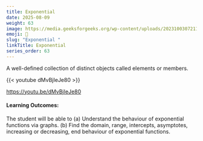 ```yaml
---
title: Exponential                       
date: 2025-08-09
weight: 63
image: https://media.geeksforgeeks.org/wp-content/uploads/20231003072114/One-to-one-function-1.png
emoji: 🧮
slug: "Exponential "
linkTitle: Exponential   
series_order: 63
---
```


A well-defined collection of distinct objects called elements or members.

{{< youtube dMvBjIeJe80 >}}

https://youtu.be/dMvBjIeJe80

#### Learning Outcomes:

The student will be able to
(a) Understand the behaviour of exponential functions via graphs.
(b) Find the domain, range, intercepts, asymptotes, increasing or decreasing, end
behaviour of exponential functions.